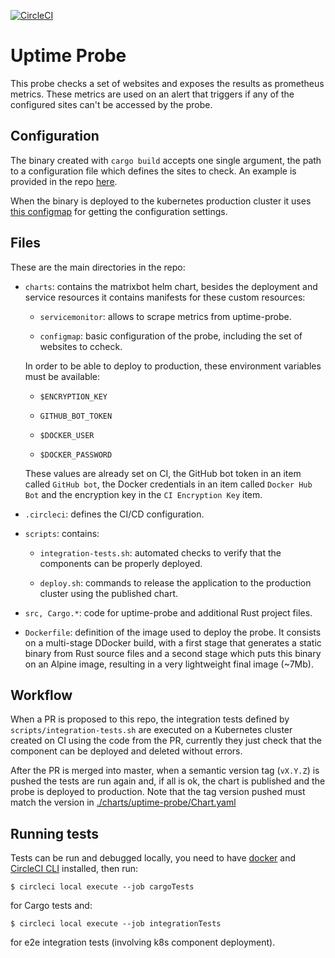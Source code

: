 [![CircleCI](https://circleci.com/gh/w3f/uptime-probe.svg?style=svg)](https://circleci.com/gh/w3f/uptime-probe)

# Uptime Probe

This probe checks a set of websites and exposes the results as prometheus
metrics. These metrics are used on an alert that triggers if any of the
configured sites can't be accessed by the probe.

## Configuration

The binary created with `cargo build` accepts one single argument, the path to a
configuration file which defines the sites to check. An example is provided in
the repo [here](cfg.sample.yaml).

When the binary is deployed to the kubernetes production cluster it uses
[this configmap](charts/uptime-probe/templates/configmap.yaml) for getting the
configuration settings.


## Files

These are the main directories in the repo:

* `charts`: contains the matrixbot helm chart, besides the deployment and
service resources it contains manifests for these custom resources:

  * `servicemonitor`: allows to scrape metrics from uptime-probe.

  * `configmap`: basic configuration of the probe, including the set of websites
  to ccheck.

  In order to be able to deploy to production, these environment variables must be
  available:

    * `$ENCRYPTION_KEY`

    * `GITHUB_BOT_TOKEN`

    * `$DOCKER_USER`

    * `$DOCKER_PASSWORD`

  These values are already set on CI, the GitHub bot token in an item called
  `GitHub bot`, the Docker credentials in an item called `Docker Hub Bot`  and
  the encryption key in the `CI Encryption Key` item.

* `.circleci`: defines the CI/CD configuration.

* `scripts`: contains:

  * `integration-tests.sh`: automated checks to verify that the components can
  be properly deployed.

  * `deploy.sh`: commands to release the application to the production cluster
  using the published chart.

* `src, Cargo.*`: code for uptime-probe and additional Rust project files.

* `Dockerfile`: definition of the image used to deploy the probe. It consists on
a multi-stage DDocker build, with a first stage that generates a static binary
from Rust source files and a second stage which puts this binary on an Alpine
image, resulting in a very lightweight final image (~7Mb).

## Workflow

When a PR is proposed to this repo, the integration tests defined by
`scripts/integration-tests.sh` are executed on a Kubernetes cluster created on
CI using the code from the PR, currently they just check that the component can
be deployed and deleted without errors.

After the PR is merged into master, when a semantic version tag (`vX.Y.Z`) is
pushed the tests are run again and, if all is ok, the chart is published and the
probe is deployed to production. Note that the tag version pushed must match the
version in [./charts/uptime-probe/Chart.yaml]()

## Running tests

Tests can be run and debugged locally, you need to have [docker](https://docs.docker.com/install/)
and [CircleCI CLI](https://circleci.com/docs/2.0/local-cli/) installed, then run:
```
$ circleci local execute --job cargoTests
```
for Cargo tests and:
```
$ circleci local execute --job integrationTests
```
for e2e integration tests (involving k8s component deployment).
